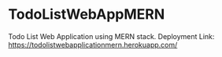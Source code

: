 # TodoListWebAppMERN

####
Todo List Web Application using MERN stack.
Deployment Link: https://todolistwebapplicationmern.herokuapp.com/
